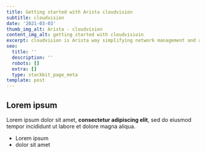 ```yaml
---
title: Getting started with Arista cloudvision
subtitle: cloudvision
date: '2021-03-03'
thumb_img_alt: Arista - cloudvision
content_img_alt: getting started with cloudvisioin
excerpt: cloudvision is Arista way simplifying network management and automation.
seo:
  title: ''
  description: ''
  robots: []
  extra: []
  type: stackbit_page_meta
template: post
---
```

## Lorem ipsum

Lorem ipsum dolor sit amet, **consectetur adipiscing elit**, sed do eiusmod tempor incididunt ut labore et dolore magna aliqua.

- Lorem ipsum
- dolor sit amet